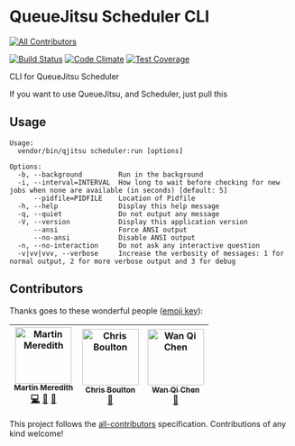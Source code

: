 # QueueJitsu Scheduler CLI
[![All Contributors](https://img.shields.io/badge/all_contributors-3-orange.svg?style=flat-square)](#contributors)

[![Build Status](https://travis-ci.org/Mezzle/queuejitsu-scheduler-cli.svg?branch=master)](https://travis-ci.org/Mezzle/queuejitsu-scheduler-cli)
[![Code Climate](https://codeclimate.com/github/Mezzle/queuejitsu-scheduler-cli/badges/gpa.svg)](https://codeclimate.com/github/Mezzle/queuejitsu-scheduler-cli)
[![Test Coverage](https://codeclimate.com/github/Mezzle/queuejitsu-scheduler-cli/badges/coverage.svg)](https://codeclimate.com/github/Mezzle/queuejitsu-scheduler-cli/coverage)

CLI for QueueJitsu Scheduler

If you want to use QueueJitsu, and Scheduler, just pull this

## Usage

```                                                                                                                   dev/queuejitsu-scheduler-cli (master ⚡) J00349-notebook-MartinM
Usage:
  vendor/bin/qjitsu scheduler:run [options]

Options:
  -b, --background         Run in the background
  -i, --interval=INTERVAL  How long to wait before checking for new jobs when none are available (in seconds) [default: 5]
      --pidfile=PIDFILE    Location of Pidfile
  -h, --help               Display this help message
  -q, --quiet              Do not output any message
  -V, --version            Display this application version
      --ansi               Force ANSI output
      --no-ansi            Disable ANSI output
  -n, --no-interaction     Do not ask any interactive question
  -v|vv|vvv, --verbose     Increase the verbosity of messages: 1 for normal output, 2 for more verbose output and 3 for debug
```

## Contributors

Thanks goes to these wonderful people ([emoji key](https://github.com/all-contributors/all-contributors#emoji-key)):

<!-- ALL-CONTRIBUTORS-LIST:START - Do not remove or modify this section -->
<!-- prettier-ignore -->
| [<img src="https://avatars3.githubusercontent.com/u/570639?v=4" width="100px;" alt="Martin Meredith"/><br /><sub><b>Martin Meredith</b></sub>](https://www.sourceguru.net)<br />[💻](https://github.com/Mezzle/queuejitsu-scheduler-cli/commits?author=mezzle "Code") [🤔](#ideas-mezzle "Ideas, Planning, & Feedback") [📖](https://github.com/Mezzle/queuejitsu-scheduler-cli/commits?author=mezzle "Documentation") | [<img src="https://avatars3.githubusercontent.com/u/98472?v=4" width="100px;" alt="Chris Boulton"/><br /><sub><b>Chris Boulton</b></sub>](http://www.chrisboulton.com/)<br />[🤔](#ideas-chrisboulton "Ideas, Planning, & Feedback") | [<img src="https://avatars1.githubusercontent.com/u/495709?v=4" width="100px;" alt="Wan Qi Chen"/><br /><sub><b>Wan Qi Chen</b></sub>](https://github.com/wa0x6e)<br />[🤔](#ideas-wa0x6e "Ideas, Planning, & Feedback") |
| :---: | :---: | :---: |
<!-- ALL-CONTRIBUTORS-LIST:END -->

This project follows the [all-contributors](https://github.com/all-contributors/all-contributors) specification. Contributions of any kind welcome!